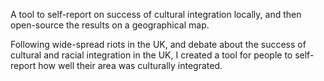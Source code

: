 A tool to self-report on success of cultural integration locally, and then open-source the results on a geographical map.

Following wide-spread riots in the UK, and debate about the success of cultural and racial integration in the UK, I created a tool for people to self-report how well their area was culturally integrated. 
